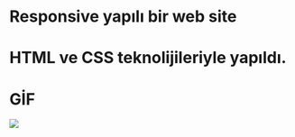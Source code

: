 # Responsive yapılı bir web site

# HTML ve CSS teknolijileriyle yapıldı.



# GİF

![](./images/Car-Rental-App-Google-Chrome-2024-02-23-20-23-39.gif)
